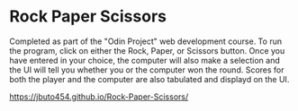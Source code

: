 # Rock Paper Scissors

Completed as part of the "Odin Project" web development course. To run the program, click on either the Rock, Paper, or Scissors button. Once you have entered in your choice, the computer will also make a selection and the UI will tell you whether you or the computer won the round. Scores for both the player and the computer are also tabulated and displayd on the UI. 

https://jbuto454.github.io/Rock-Paper-Scissors/
